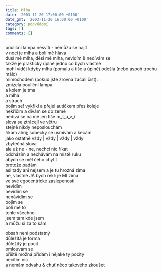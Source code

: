 ```yaml
---
title: Mlha
date: '2003-11-20 17:00:00 +0100'
date_gmt: '2003-11-20 16:00:00 +0100'
category: podvědomí
tags: []
comments: []
---
```


<p>pouliční lampa nesvítí - nemůžu se najít<br>v noci je mlha a bolí mě hlava<br>dusí mě mlha, děsí mě mlha, nevidím &amp; nedívám se<br>takže je prakticky úplně jedno co bych vlastně<br>mohl vidět kdyby mlha (pomalu a tiše a úplně) odešla (nebo aspoň trochu málo)<br>mimochodem (pokud jste zrovna začali číst):<br>zmizela pouliční lampa<br>a kolem je tma<br>a mlha<br>a strach<br>bojím se! vykřikl a přejel autíčkem přes koleje<br>nekřičím a dívám se do země<br>nedívá se na mě jen tiše m_l_u_v_í<br>slova se ztrácejí ve větru<br>stejně nikdy neposlouchám<br>říkám ahoj; sobecky se usmívám a kecám<br>jako ostatně vždy | vždy | vždy | vždy<br>zbytečná slova<br>ale už ne - ne, nechci nic říkat<br>odcházím a nechávám na místě ruku<br>abych se měl čeho chytit<br>protože padám<br>asi tady ani nejsem a je tu hrozná zima<br>ne, vlastně JÁ bych řekl: je MI zima<br>ve své egocentrické zaslepenosti<br>nevidím<br>nevidím se<br>nenávidím se<br>bojím se<br>bolí mě to<br>tohle všechno<br>jsem tam kde jsem<br>a můžu si za to sám</p>
<p>obsah není podstatný<br>důležitá je forma<br>důležitý je pocit<br>omlouvám se<br>příště možná přidám i nějaké ty pocity<br>necítím nic<br>a nemám odvahu &amp; chuť něco takového zkoušet</p>
